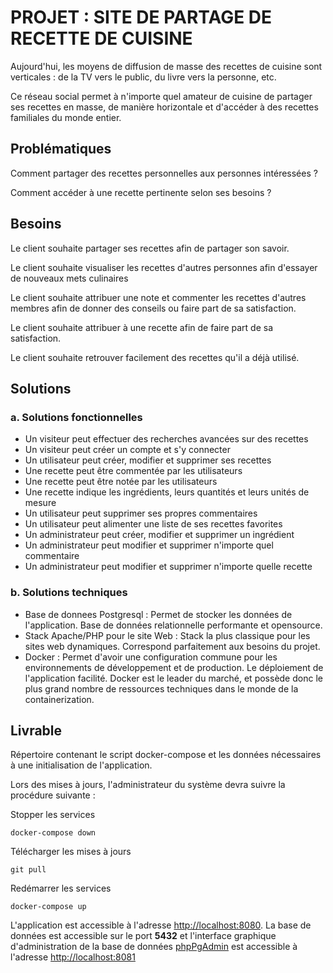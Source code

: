 # PROJET : SITE DE PARTAGE DE RECETTE DE CUISINE

Aujourd'hui, les moyens de diffusion de masse des recettes de cuisine sont verticales : de la TV vers le public, du livre vers la personne, etc.

Ce réseau social permet à n'importe quel amateur de cuisine de partager ses recettes en masse, de manière horizontale et d'accéder à des recettes familiales du monde entier.


## Problématiques
Comment partager des recettes personnelles aux personnes intéressées ?

Comment accéder à une recette pertinente selon ses besoins ?


## Besoins
Le client souhaite partager ses recettes afin de partager son savoir.

Le client souhaite visualiser les recettes d'autres personnes afin d'essayer de nouveaux mets culinaires

Le client souhaite attribuer une note et commenter les recettes d'autres membres afin de donner des conseils ou faire part de sa satisfaction.

Le client souhaite attribuer à une recette afin de faire part de sa satisfaction.

Le client souhaite retrouver facilement des recettes qu'il a déjà utilisé. 


## Solutions
### a. Solutions fonctionnelles
- Un visiteur peut effectuer des recherches avancées sur des recettes 
- Un visiteur peut créer un compte et s'y connecter
- Un utilisateur peut créer, modifier et supprimer ses recettes
- Une recette peut être commentée par les utilisateurs 
- Une recette peut être notée par les utilisateurs
- Une recette indique les ingrédients, leurs quantités et leurs unités de mesure
- Un utilisateur peut supprimer ses propres commentaires
- Un utilisateur peut alimenter une liste de ses recettes favorites
- Un administrateur peut créer, modifier et supprimer un ingrédient
- Un administrateur peut modifier et supprimer n'importe quel commentaire
- Un administrateur peut modifier et supprimer n'importe quelle recette

### b. Solutions techniques
- Base de donnees Postgresql : Permet de stocker les données de l'application. Base de données relationnelle performante et opensource.
- Stack Apache/PHP pour le site Web : Stack la plus classique pour les sites web dynamiques. Correspond parfaitement aux besoins du projet. 
- Docker : Permet d'avoir une configuration commune pour les environnements de développement et de production. Le déploiement de l'application facilité. Docker est le leader du marché, et possède donc le plus grand nombre de ressources techniques dans le monde de la containerization.


## Livrable
Répertoire contenant le script docker-compose et les données nécessaires à une initialisation de l'application.

Lors des mises à jours, l'administrateur du système devra suivre la procédure suivante :

Stopper les services
```
docker-compose down
```

Télécharger les mises à jours
```
git pull
```

Redémarrer les services
```
docker-compose up
```


L'application est accessible à l'adresse [http://localhost:8080](http://localhost:8080). La base de données est accessible sur le port **5432** et l'interface graphique d'administration de la base de données [phpPgAdmin](http://phppgadmin.sourceforge.net/doku.php) est accessible à l'adresse [http://localhost:8081](http://localhost:8081)

